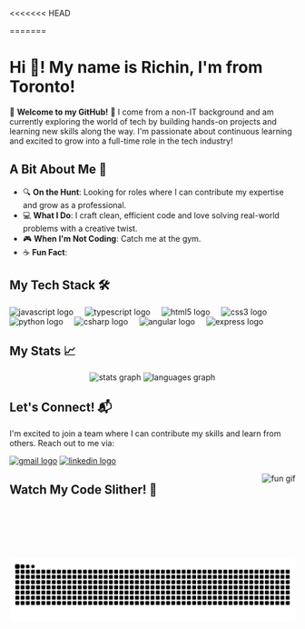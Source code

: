 <<<<<<< HEAD
<!--
**richinBuilds/richinBuilds** is a ✨ _special_ ✨ repository because its `README.md` (this file) appears on your GitHub profile.

Here are some ideas to get you started:

- 🔭 I’m currently working on ...
- 🌱 I’m currently learning ...
- 👯 I’m looking to collaborate on ...
- 🤔 I’m looking for help with ...
- 💬 Ask me about ...
- 📫 How to reach me: ...
- 😄 Pronouns: ...
- ⚡ Fun fact: ...
-->
=======
# Hi 👋! My name is Richin, I'm from Toronto!

🚀 **Welcome to my GitHub!** 📘 I come from a non-IT background and am currently exploring the world of tech by building hands-on projects and learning new skills along the way. I'm passionate about continuous learning and excited to grow into a full-time role in the tech industry!

## A Bit About Me 🌟
- 🔍 **On the Hunt**: Looking for roles where I can contribute my expertise and grow as a professional.
- 💻 **What I Do**: I craft clean, efficient code and love solving real-world problems with a creative twist.
- 🎮 **When I'm Not Coding**: Catch me at the gym.
- ☕ **Fun Fact**: 

## My Tech Stack 🛠️
<div align="left">
  <img src="https://cdn.jsdelivr.net/gh/devicons/devicon/icons/javascript/javascript-original.svg" height="30" alt="javascript logo" />
  <img width="12" />
  <img src="https://cdn.jsdelivr.net/gh/devicons/devicon/icons/typescript/typescript-original.svg" height="30" alt="typescript logo" />
  <img width="12" />
  <img src="https://cdn.jsdelivr.net/gh/devicons/devicon/icons/html5/html5-original.svg" height="30" alt="html5 logo" />
  <img width="12" />
  <img src="https://cdn.jsdelivr.net/gh/devicons/devicon/icons/css3/css3-original.svg" height="30" alt="css3 logo" />
  <img width="12" />
  <img src="https://cdn.jsdelivr.net/gh/devicons/devicon/icons/python/python-original.svg" height="30" alt="python logo" />
  <img width="12" />
  <img src="https://cdn.jsdelivr.net/gh/devicons/devicon/icons/csharp/csharp-original.svg" height="30" alt="csharp logo" />
  <img width="12" />
  <img src="https://cdn.jsdelivr.net/gh/devicons/devicon@latest/icons/angular/angular-original.svg" height="30" alt="angular logo" />
  <img width="12" />
  <img src="https://cdn.jsdelivr.net/gh/devicons/devicon@latest/icons/express/express-original.sv" height="30" alt="express logo" />
  <img width="12" />
</div>

## My Stats 📈
<div align="center">
  <img src="https://github-readme-stats.vercel.app/api?username=richinBuilds&hide_title=false&hide_rank=false&show_icons=true&include_all_commits=true&count_private=true&disable_animations=false&theme=dracula&locale=en&hide_border=false" height="150" alt="stats graph" />
  <img src="https://github-readme-stats.vercel.app/api/top-langs?username=richinBuilds&locale=en&hide_title=false&layout=compact&card_width=320&langs_count=5&theme=dracula&hide_border=false" height="150" alt="languages graph" />
</div>

## Let's Connect! 📬
I'm excited to join a team where I can contribute my skills and learn from others. Reach out to me via:

<div align="left">


  <a href="mailto:[richinprasad@gmail.com]"><img src="https://img.shields.io/static/v1?message=Gmail&logo=gmail&label=&color=D14836&logoColor=white&labelColor=&style=for-the-badge" height="35" alt="gmail logo" /></a>
  <a href="https://www.linkedin.com/in/richin-richin/"><img src="https://img.shields.io/static/v1?message=LinkedIn&logo=linkedin&label=&color=0077B5&logoColor=white&labelColor=&style=for-the-badge" height="35" alt="linkedin logo" /></a>
</div>

<img align="right" height="150" src="https://tenor.com/view/coding-gif-25183725" alt="fun gif" />

## Watch My Code Slither! 🐍
<div align="center">
  <img src="https://raw.githubusercontent.com/richinBuilds/richinBuilds/output/snake.svg" alt="Snake animation" />
</div>

